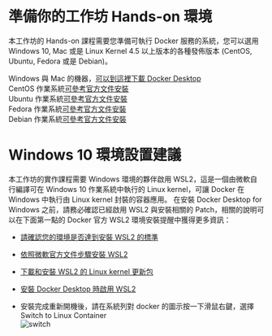 # 準備你的工作坊 Hands-on 環境
本工作坊的 Hands-on 課程需要您準備可執行 Docker 服務的系統，您可以選用 Windows 10, Mac 或是 Linux Kernel 4.5 以上版本的各種發佈版本 (CentOS, Ubuntu, Fedora 或是 Debian)。

Windows 與 Mac 的機器，[可以到這裡下載 Docker Desktop](https://www.docker.com/products/docker-desktop)  
CentOS 作業系統[可參考官方文件安裝](https://docs.docker.com/engine/install/centos/)  
Ubuntu 作業系統[可參考官方文件安裝](https://docs.docker.com/engine/install/ubuntu/)  
Fedora 作業系統[可參考官方文件安裝](https://docs.docker.com/engine/install/fedora/)  
Debian 作業系統[可參考官方文件安裝](https://docs.docker.com/engine/install/debian/)

# Windows 10 環境設置建議 
本工作坊的實作課程需要 Windows 環境的夥伴啟用 WSL2，這是一個由微軟自行編譯可在 Windows 10 作業系統中執行的 Linux kernel，可讓 Docker 在 Windows 中執行由 Linux kernel 封裝的容器應用。 在安裝 Docker Desktop for Windows 之前，請務必確認已經啟用 WSL2 與安裝相關的 Patch，相關的說明可以在下面第一點的 Docker 官方 WSL2 環境安裝提醒中獲得更多資訊：

* [請確認您的環境是否達到安裝 WSL2 的標準](https://docs.docker.com/docker-for-windows/wsl/#prerequisites)  
* [依照微軟官方文件步驟安裝 WSL2](https://docs.microsoft.com/en-us/windows/wsl/install-win10)
* [下載和安裝 WSL2 的 Linux kernel 更新包](https://docs.microsoft.com/en-us/windows/wsl/install-win10#step-4---download-the-linux-kernel-update-package)
* [安裝 Docker Desktop 時啟用 WSL2](https://docs.docker.com/docker-for-windows/wsl/#install) 

* 安裝完成重新開機後，請在系統列對 docker 的圖示按一下滑鼠右鍵，選擇 Switch to Linux Container  
![switch](https://i.stack.imgur.com/96opa.png)
 
